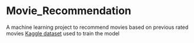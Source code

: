 # Movie_Recommendation
A machine learning project to recommend movies based on previous rated movies
[Kaggle dataset](https://www.kaggle.com/datasets/parasharmanas/movie-recommendation-system) used to train the model
